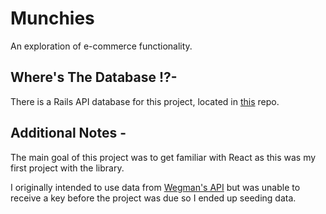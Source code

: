 # Munchies

An exploration of e-commerce functionality.

## Where's The Database !?-
There is a Rails API database for this project, located in [this](https://github.com/gnardinosaur/munchies_backend) repo. 

## Additional Notes -
The main goal of this project was to get familiar with React as this was my first project with the library.

I originally intended to use data from [Wegman's API](https://www.wegmans.com/) but was unable to receive a key before the project was due so I ended up seeding data.



